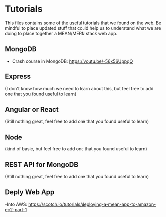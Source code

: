 # Tutorials
This files contains some of the useful tutorials that we found on the web. 
Be mindful to place updated stuff that could help us to understand what we are doing to place together a MEAN/MERN stack web app.

## MongoDB
- Crash course in MongoDB: https://youtu.be/-56x56UppqQ

## Express
(I don't know how much we need to learn about this, but feel free to add one that you found useful to learn)

## Angular or React
(Still nothing great, feel free to add one that you found useful to learn)

## Node
(kind of basic, but feel free to add one that you found useful to learn)

## REST API for MongoDB
(Still nothing great, feel free to add one that you found useful to learn)

## Deply Web App
-Into AWS: https://scotch.io/tutorials/deploying-a-mean-app-to-amazon-ec2-part-1
